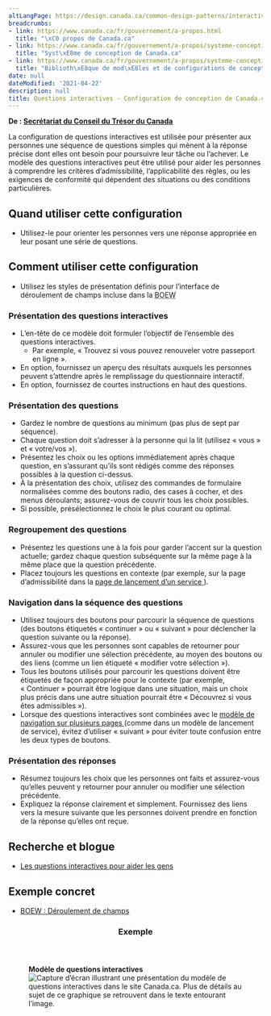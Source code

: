 ```yaml
---
altLangPage: https://design.canada.ca/common-design-patterns/interactive-questions.html
breadcrumbs:
- link: https://www.canada.ca/fr/gouvernement/a-propos.html
  title: "\xC0 propos de Canada.ca"
- link: https://www.canada.ca/fr/gouvernement/a-propos/systeme-conception.html
  title: "Syst\xE8me de conception de Canada.ca"
- link: https://www.canada.ca/fr/gouvernement/a-propos/systeme-conception/bibliotheque-modeles.html
  title: "Biblioth\xE8que de mod\xE8les et de configurations de conception"
date: null
dateModified: '2021-04-22'
description: null
title: Questions interactives - Configuration de conception de Canada.ca
---
```



<p class="gc-byline">
 <strong>
  De :
  <a href="https://www.canada.ca/fr/secretariat-conseil-tresor.html">
   Secrétariat du Conseil du Trésor du Canada
  </a>
 </strong>
</p>

<section>
 <p>
  La configuration de questions interactives est utilisée pour présenter aux personnes une séquence de questions simples qui mènent à la réponse précise dont elles ont besoin pour poursuivre leur tâche ou l’achever. Le modèle des questions interactives peut être utilisé pour aider les personnes à comprendre les critères d’admissibilité, l’applicabilité des règles, ou les exigences de conformité qui dépendent des situations ou des conditions particulières.
 </p>
 <section>
  <h2>
   Quand utiliser cette configuration
  </h2>
  <ul>
   <li>
    Utilisez-le pour orienter les personnes vers une réponse appropriée en leur posant une série de questions.
   </li>
  </ul>
 </section>
 <section>
  <h2>
   Comment utiliser cette configuration
  </h2>
  <ul>
   <li>
    Utilisez les styles de présentation définis pour l’interface de déroulement de champs incluse dans la
    <abbr title="Boîte à outils de l’expérience Web">
     BOEW
    </abbr>
   </li>
  </ul>
  <section>
   <h3>
    Présentation des questions interactives
   </h3>
   <ul>
    <li>
     L’en-tête de ce modèle doit formuler l’objectif de l’ensemble des questions interactives.
     <ul>
      <li>
       Par exemple, « Trouvez si vous pouvez renouveler votre passeport en ligne ».
      </li>
     </ul>
    </li>
    <li>
     En option, fournissez un aperçu des résultats auxquels les personnes peuvent s’attendre après le remplissage du questionnaire interactif.
    </li>
    <li>
     En option, fournissez de courtes instructions en haut des questions.
    </li>
   </ul>
  </section>
  <section>
   <h3>
    Présentation des questions
   </h3>
   <ul>
    <li>
     Gardez le nombre de questions au minimum (pas plus de sept par séquence).
    </li>
    <li>
     Chaque question doit s’adresser à la personne qui la lit (utilisez « vous » et « votre/vos »).
    </li>
    <li>
     Présentez les choix ou les options immédiatement après chaque question, en s’assurant qu’ils sont rédigés comme des réponses possibles à la question ci-dessus.
    </li>
    <li>
     À la présentation des choix, utilisez des commandes de formulaire normalisées comme des boutons radio, des cases à cocher, et des menus déroulants; assurez-vous de couvrir tous les choix possibles.
    </li>
    <li>
     Si possible, présélectionnez le choix le plus courant ou optimal.
    </li>
   </ul>
  </section>
  <section>
   <h3>
    Regroupement des questions
   </h3>
   <ul>
    <li>
     Présentez les questions une à la fois pour garder l’accent sur la question actuelle; gardez chaque question subséquente sur la même page à la même place que la question précédente.
    </li>
    <li>
     Placez toujours les questions en contexte (par exemple, sur la page d’admissibilité dans la
     <a href="../modeles-recommandes/pages-lancement-service.html">
      page de lancement d’un service
     </a>
     ).
    </li>
   </ul>
  </section>
  <section>
   <h3>
    Navigation dans la séquence des questions
   </h3>
   <ul>
    <li>
     Utilisez toujours des boutons pour parcourir la séquence de questions (des boutons étiquetés « continuer » ou « suivant » pour déclencher la question suivante ou la réponse).
    </li>
    <li>
     Assurez-vous que les personnes sont capables de retourner pour annuler ou modifier une sélection précédente, au moyen des boutons ou des liens (comme un lien étiqueté « modifier votre sélection »).
    </li>
    <li>
     Tous les boutons utilisés pour parcourir les questions doivent être étiquetés de façon appropriée pour le contexte (par exemple, « Continuer » pourrait être logique dans une situation, mais un choix plus précis dans une autre situation pourrait être « Découvrez si vous êtes admissibles »).
    </li>
    <li>
     Lorsque des questions interactives sont combinées avec le
     <a href="../configurations-conception-communes/navigation-plusieurs-pages.html">
      modèle de navigation sur plusieurs pages
     </a>
     (comme dans un modèle de lancement de service), évitez d’utiliser « suivant » pour éviter toute confusion entre les deux types de boutons.
    </li>
   </ul>
  </section>
  <section>
   <h3>
    Présentation des réponses
   </h3>
   <ul>
    <li>
     Résumez toujours les choix que les personnes ont faits et assurez-vous qu’elles peuvent y retourner pour annuler ou modifier une sélection précédente.
    </li>
    <li>
     Expliquez la réponse clairement et simplement. Fournissez des liens vers la mesure suivante que les personnes doivent prendre en fonction de la réponse qu’elles ont reçue.
    </li>
   </ul>
  </section>
 </section>
 <h2 id="recherche">
  Recherche et blogue
 </h2>
 <ul>
  <li>
   <a href="https://blogue.canada.ca/2021/04/08/utilisation-de-questions-interactives.html">
    Les questions interactives pour aider les gens
   </a>
  </li>
 </ul>
 <section>
  <h2>
   Exemple concret
  </h2>
  <ul>
   <li>
    <a href="http://wet-boew.github.io/themes-dist/GCWeb/demos/fieldflow/fieldflow-fr.html">
     BOEW : Déroulement de champs
    </a>
   </li>
  </ul>
 </section>
 <section>
  <section class="panel panel-primary">
   <header class="panel-heading">
    <h3 class="panel-title">
     Exemple
    </h3>
   </header>
   <div class="panel-body">
    <figure class="mrgn-bttm-sm">
     <figcaption class="text-center">
      <b>
       Modèle de questions interactives
      </b>
     </figcaption>
     <img alt="Capture d’écran illustrant une présentation du modèle de questions interactives dans le site Canada.ca. Plus de détails au sujet de ce graphique se retrouvent dans le texte entourant l’image." class="img-responsive center-block" src="https://www.canada.ca/content/dam/tbs-sct/images/government-communications/canada-content-style-guide/interactive-questions-pattern-fra.jpg"/>
    </figure>
   </div>
  </section>
 </section>
</section>





